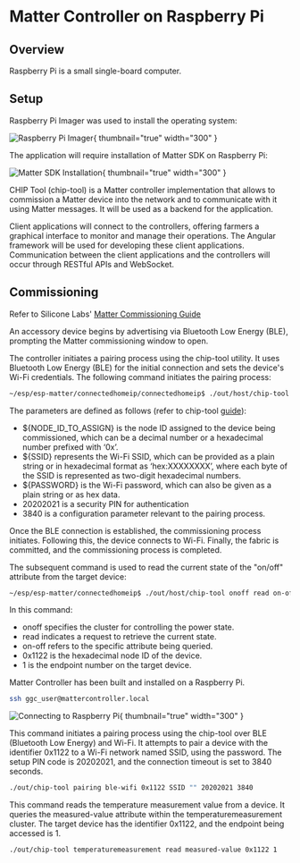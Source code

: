 # Matter Controller on Raspberry Pi

## Overview

Raspberry Pi is a small single-board computer.

## Setup

Raspberry Pi Imager was used to install the operating system:

![Raspberry Pi Imager](image27.png){ thumbnail="true" width="300" }

The application will require installation of Matter SDK on Raspberry Pi:

![Matter SDK Installation](image30.png){ thumbnail="true" width="300" }

CHIP Tool (chip-tool) is a Matter controller implementation that allows to commission a Matter device into the network
and to communicate with it using Matter messages. It will be used as a backend for the application.

Client applications will connect to the controllers, offering farmers a graphical interface to monitor and manage their
operations. The Angular framework will be used for developing these client applications. Communication between the
client applications and the controllers will occur through RESTful APIs and WebSocket.

## Commissioning

Refer to Silicone
Labs' [Matter Commissioning Guide](https://docs.silabs.com/matter/2.2.1/matter-overview-guides/matter-commissioning)

An accessory device begins by advertising via Bluetooth Low Energy (BLE), prompting the Matter commissioning window to
open.

The controller initiates a pairing process using the chip-tool utility. It uses Bluetooth Low Energy (BLE) for the
initial connection and sets the device's Wi-Fi credentials. The following command initiates the pairing process:

```bash
~/esp/esp-matter/connectedhomeip/connectedhomeip$ ./out/host/chip-tool pairing ble-wifi ${NODE_ID_TO_ASSIGN} ${SSID} ${PASSWORD} 20202021 3840
```

The parameters are defined as follows (refer to
chip-tool [guide](https://github.com/project-chip/connectedhomeip/blob/master/examples/chip-tool/README.md#commission-a-device-over-ble)):

- ${NODE_ID_TO_ASSIGN} is the node ID assigned to the device being commissioned, which can be a decimal number or a
  hexadecimal number prefixed with ‘0x’.
- ${SSID} represents the Wi-Fi SSID, which can be provided as a plain string or in hexadecimal format as ‘hex:XXXXXXXX’,
  where each byte of the SSID is represented as two-digit hexadecimal numbers.
- ${PASSWORD} is the Wi-Fi password, which can also be given as a plain string or as hex data.
- 20202021 is a security PIN for authentication
- 3840 is a configuration parameter relevant to the pairing process.

Once the BLE connection is established, the commissioning process initiates. Following this, the device connects to
Wi-Fi. Finally, the fabric is committed, and the commissioning process is completed.

The subsequent command is used to read the current state of the "on/off" attribute from the target device:

```bash
~/esp/esp-matter/connectedhomeip$ ./out/host/chip-tool onoff read on-off 0x1122 1
```

In this command:

- onoff specifies the cluster for controlling the power state.
- read indicates a request to retrieve the current state.
- on-off refers to the specific attribute being queried.
- 0x1122 is the hexadecimal node ID of the device.
- 1 is the endpoint number on the target device.

Matter Controller has been built and installed on a Raspberry Pi.

```bash
ssh ggc_user@mattercontroller.local
```

![Connecting to Raspberry Pi](image15.png){ thumbnail="true" width="300" }

This command initiates a pairing process using the chip-tool over BLE (Bluetooth Low Energy) and Wi-Fi. It attempts to
pair a device with the identifier 0x1122 to a Wi-Fi network named SSID, using the password. The setup PIN code is
20202021, and the connection timeout is set to 3840 seconds.

```bash
./out/chip-tool pairing ble-wifi 0x1122 SSID "" 20202021 3840
```

This command reads the temperature measurement value from a device. It queries the measured-value attribute within the
temperaturemeasurement cluster. The target device has the identifier 0x1122, and the endpoint being accessed is 1.

```bash
./out/chip-tool temperaturemeasurement read measured-value 0x1122 1
```